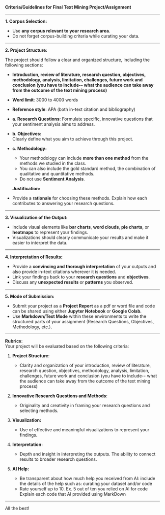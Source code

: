 **Criteria/Guidelines for Final Text Mining Project/Assignment**

---

**1. Corpus Selection:**  
- Use **any corpus relevant to your research area**.
- Do not forget corpus-building criteria while curating your data.

---

**2. Project Structure:**

The project should follow a clear and organized structure, including the following sections:

- **Introduction, review of literature, research question, objectives, methodology, analysis,  limitation, challenges, future work and conclusion (you have to include-- what the audience can take away from the outcome of the text mining process)**  
- **Word limit**: 3000 to 4000 words
- **Reference style**: APA (both in-text citation and bibliography)
  
- **a. Research Questions:**
Formulate specific, innovative questions that your sentiment analysis aims to address.

- **b. Objectives:**  
  Clearly define what you aim to achieve through this project.
  
- **c. Methodology:**  
  - Your methodology can include **more than one method** from the methods we studied in the class. 
  - You can also include the gold standard method, the combination of qualitative and quantitative methods.
  - Do not use **Sentiment Analysis**.
  
  **Justification:** 
- Provide a **rationale** for choosing these methods. Explain how each contributes to answering your research questions.

---

**3. Visualization of the Output:**  
- Include visual elements like **bar charts**, **word clouds**, **pie charts**, or **heatmaps** to represent your findings.
- Visualizations should clearly communicate your results and make it easier to interpret the data.

---

**4. Interpretation of Results:**  
- Provide a **convincing and thorough interpretation** of your outputs and also provide in-text citations wherever it is needed.
- Link your findings back to your **research questions** and **objectives**.
- Discuss any **unexpected results** or **patterns** you observed.

---

**5. Mode of Submission:**  
- Submit your project as a **Project Report** as a pdf or word file and code can be shared using either **Jupyter Notebook** or **Google Colab**.
- Use **Markdown/Text Mode** within these environments to write the structured parts of your assignment (Research Questions, Objectives, Methodology, etc.).

---

**Rubrics:**  
Your project will be evaluated based on the following criteria:

1. **Project Structure:**  
   - Clarity and organization of your introduction, review of literature, research question, objectives, methodology, analysis,  limitation, challenges, future work and conclusion (you have to include-- what the audience can take away from the outcome of the text mining process)

2. **Innovative Research Questions and Methods:**  
   - Originality and creativity in framing your research questions and selecting methods.

3. **Visualization:**  
   - Use of effective and meaningful visualizations to represent your findings.

4. **Interpretation:**  
   - Depth and insight in interpreting the outputs. The ability to connect results to broader research questions.

5. **AI Help:**
   - Be transparent about how much help you received from AI: include the details of the help such as: curating your dataset and/or code
   - Rate yourself up to 10. Ex. 5 out of ten you relied on AI for code
     Explain each code that AI provided using MarkDown


---

All the best!



